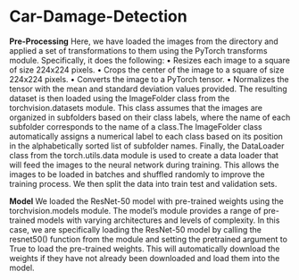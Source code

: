 # Car-Damage-Detection

**Pre-Processing**
Here, we have loaded the images from the directory and applied a set of transformations to
them using the PyTorch transforms module. Specifically, it does the following:
• Resizes each image to a square of size 224x224 pixels.
• Crops the center of the image to a square of size 224x224 pixels.
• Converts the image to a PyTorch tensor.
• Normalizes the tensor with the mean and standard deviation values provided.
The resulting dataset is then loaded using the ImageFolder class from the torchvision.datasets
module. This class assumes that the images are organized in subfolders based on their class
labels, where the name of each subfolder corresponds to the name of a class.The ImageFolder
class automatically assigns a numerical label to each class based on its position in the
alphabetically sorted list of subfolder names.
Finally, the DataLoader class from the torch.utils.data module is used to create a data loader
that will feed the images to the neural network during training. This allows the images to be
loaded in batches and shuffled randomly to improve the training process.
We then split the data into train test and validation sets.

**Model**
We loaded the ResNet-50 model with pre-trained weights using the torchvision.models
module. The model’s module provides a range of pre-trained models with varying
architectures and levels of complexity. In this case, we are specifically loading the ResNet-50
model by calling the resnet50() function from the module and setting the pretrained argument
to True to load the pre-trained weights. This will automatically download the weights if they
have not already been downloaded and load them into the model.



